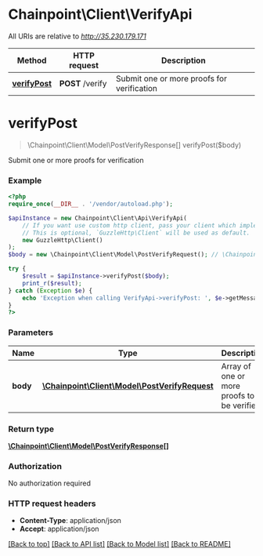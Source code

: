 # Chainpoint\Client\VerifyApi

All URIs are relative to *http://35.230.179.171*

Method | HTTP request | Description
------------- | ------------- | -------------
[**verifyPost**](VerifyApi.md#verifyPost) | **POST** /verify | Submit one or more proofs for verification


# **verifyPost**
> \Chainpoint\Client\Model\PostVerifyResponse[] verifyPost($body)

Submit one or more proofs for verification



### Example
```php
<?php
require_once(__DIR__ . '/vendor/autoload.php');

$apiInstance = new Chainpoint\Client\Api\VerifyApi(
    // If you want use custom http client, pass your client which implements `GuzzleHttp\ClientInterface`.
    // This is optional, `GuzzleHttp\Client` will be used as default.
    new GuzzleHttp\Client()
);
$body = new \Chainpoint\Client\Model\PostVerifyRequest(); // \Chainpoint\Client\Model\PostVerifyRequest | Array of one or more proofs to be verified

try {
    $result = $apiInstance->verifyPost($body);
    print_r($result);
} catch (Exception $e) {
    echo 'Exception when calling VerifyApi->verifyPost: ', $e->getMessage(), PHP_EOL;
}
?>
```

### Parameters

Name | Type | Description  | Notes
------------- | ------------- | ------------- | -------------
 **body** | [**\Chainpoint\Client\Model\PostVerifyRequest**](../Model/PostVerifyRequest.md)| Array of one or more proofs to be verified |

### Return type

[**\Chainpoint\Client\Model\PostVerifyResponse[]**](../Model/PostVerifyResponse.md)

### Authorization

No authorization required

### HTTP request headers

 - **Content-Type**: application/json
 - **Accept**: application/json

[[Back to top]](#) [[Back to API list]](../../README.md#documentation-for-api-endpoints) [[Back to Model list]](../../README.md#documentation-for-models) [[Back to README]](../../README.md)

